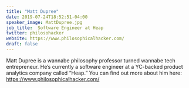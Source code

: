 ```yaml
---
title: "Matt Dupree"
date: 2019-07-24T18:52:51-04:00
speaker_image: MattDupree.jpg
job_title:  Software Engineer at Heap
twitter: philosohacker
website: https://www.philosophicalhacker.com/
draft: false
---
```


Matt Dupree is a wannabe philosophy professor turned wannabe tech entrepreneur. He’s currently a software engineer at a YC-backed product analytics company called “Heap.” You can find out more about him here: <https://www.philosophicalhacker.com/>
